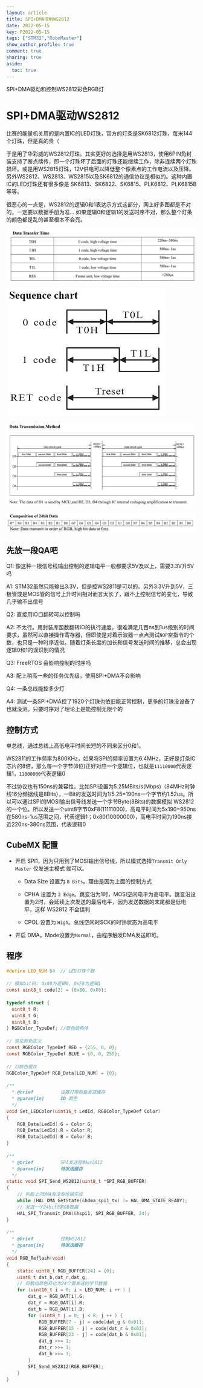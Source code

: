 ```yaml
---
layout: article
title: SPI+DMA控制WS2812
date: 2022-05-15
key: P2022-05-15
tags: ["STM32","RoboMaster"]
show_author_profile: true
comment: true
sharing: true
aside:
  toc: true
---
```


SPI+DMA驱动和控制WS2812彩色RGB灯

<!--more-->

# SPI+DMA驱动WS2812

比赛的能量机关用的是内置IC的LED灯珠，官方的灯条是SK6812灯珠，每米144个灯珠，但是真的贵（

于是用了华彩威的WS2812灯珠。其实更好的选择是用WS2813，使用6PIN角封装支持了断点续传，即一个灯珠坏了后面的灯珠还能继续工作，除非连续两个灯珠损坏。或是用WS2815灯珠，12V供电可以降低整个像素点的工作电流以及压降。另外WS2812、WS2813、WS2815以及SK6812的通信协议是相似的。这种内置IC的LED灯珠还有很多像是 SK6813、SK6822、SK6815、PLK6812、PLK6815B 等等。

很恶心的一点是，WS2812的逻辑0和1表达示方式这部分，网上好多图都是不对的，一定要以数据手册为准... 如果逻辑0和逻辑1的发送时序不对，那么整个灯条的颜色都是乱的甚至根本不会亮。

![ws28121](https://raw.githubusercontent.com/ittuann/ittuann.github.io/main/_posts/_img/2022-5-15-ws28121.png)

![ws28122](https://raw.githubusercontent.com/ittuann/ittuann.github.io/main/_posts/_img/2022-5-15-ws28122.png)

![ws28123](https://raw.githubusercontent.com/ittuann/ittuann.github.io/main/_posts/_img/2022-5-15-ws28123.png)

![ws28123](https://raw.githubusercontent.com/ittuann/ittuann.github.io/main/_posts/_img/2022-5-15-ws28124.png)

## 先放一段QA吧

Q1: 像这种一根信号线输出控制的逻辑电平一般都要求5V及以上，需要3.3V升5V吗

A1: STM32虽然只能输出3.3V，但是控WS2811是可以的。另外3.3V升到5V，三极管或是MOS管的信号上升时间相对而言太长了，跟不上控制信号的变化，导致几乎输不出信号

Q2: 直接用IO口翻转可以控制吗

A2: 不太行。用封装库函数翻转IO的执行速度，很难满足几百ns到1us级别的时间要求，虽然可以直接操作寄存器，但即使是对着示波器一点点测试`NOP`空指令的个数，也只是一种时序近似。随着灯条长度的加长和信号发送时间的推移，总会出现逻辑0和1的误识别的情况

Q3: FreeRTOS 会影响控制的时序吗

A3: 配上稍高一些的任务优先级，使用SPI+DMA不会影响

Q4: 一条总线能控多少灯

A4: 测试一条SPI+DMA控了1920个灯珠也依旧能正常控制，更多的灯珠没设备了也就没测。只要时序对了理论上是能控制无限个的

## 控制方式

单总线，通过总线上高低电平时间长短的不同来区分0和1。

WS2811的工作频率为800KHz，如果将SPI的频率设置为6.4MHz，正好是灯条IC芯片的8倍，那么每一个字节(8位)正好对应一个逻辑位，也就是`11110000`代表逻辑1，`11000000`代表逻辑0

不过协议也有150ns的兼容性。比如SPI设置为5.25MBits/s(Mbps)（84MHz时钟线16分频据线是8Bits），一Bit的发送时间为1/5.25=190ns一个字节约1.52us。所以可以通过SPI的MOSI输出信号线发送一个字节Byte(8Bits)的数据模拟 WS2812的一个位。所以发送一个uint8字节0xF8(11111000)，高电平时间为5x190=950ns在580ns-1us范围之间，代表逻辑1；0x80(10000000)，高电平时间为190ns接近220ns-380ns范围，代表逻辑0

## CubeMX 配置

- 开启 SPI1，因为只用到了MOSI输出信号线，所以模式选择`Transmit Only Master`  仅发送主模式 就可以。

  - Data Size 设置为 `8 Bits`。理由是因为上面的控制方式
  - CPHA 设置为 `2 Edge`。跳变沿为1时，MOSI空闲电平为高电平。跳变沿设置为2时，会延续上次发送的最后电平，因为发送数据的末尾都是低电平，这样 WS2812 不会误判

  - CPOL 设置为 `High`。总线空闲时SCK的时钟状态为高电平

- 开启 DMA。Mode设置为`Normal`，由程序触发DMA发送即可。

## 程序

```c
#define LED_NUM 64	// LED灯珠个数

// 模拟bit码: 0x80为逻辑0, 0xF8为逻辑1
const uint8_t code[2] = {0x80, 0xF8};

typedef struct {
  uint8_t R;
  uint8_t G;
  uint8_t B;
} RGBColor_TypeDef;	//颜色结构体

// 常见颜色定义
const RGBColor_TypeDef RED = {255, 0, 0};
const RGBColor_TypeDef BLUE = {0, 0, 255};

// 灯颜色缓存
RGBColor_TypeDef RGB_Data[LED_NUM] = {0};

/**
  * @brief			设置灯带颜色发送缓存
  * @param[in]		ID 颜色
  */
void Set_LEDColor(uint16_t LedId, RGBColor_TypeDef Color)
{
    RGB_Data[LedId].G = Color.G;
    RGB_Data[LedId].R = Color.R;
    RGB_Data[LedId].B = Color.B;
}

/**
  * @brief			SPI发送控制ws2812
  * @param[in]		待发送缓存
  */
static void SPI_Send_WS2812(uint8_t *SPI_RGB_BUFFER)
{
    // 判断上次DMA有没有传输完成
    while (HAL_DMA_GetState(&hdma_spi1_tx) != HAL_DMA_STATE_READY);
    // 发送一个24bit的RGB数据
    HAL_SPI_Transmit_DMA(&hspi1, SPI_RGB_BUFFER, 24);
}

/**
  * @brief			控制WS2812
  * @param[in]		待发送缓存
  */
void RGB_Reflash(void)
{
	static uint8_t RGB_BUFFER[24] = {0};
	uint8_t dat_b,dat_r,dat_g;
	// 将数组颜色转化为24个要发送的字节数据
    for (uint16_t i = 0; i < LED_NUM; i ++ ) {
        dat_g = RGB_DAT[i].G;
        dat_r = RGB_DAT[i].R;
        dat_b = RGB_DAT[i].B;
        for (uint8_t j = 0; j < 8; j ++ ) {
            RGB_BUFFER[7 - j] = code[dat_g & 0x01];
            RGB_BUFFER[15 - j] = code[dat_r & 0x01];
            RGB_BUFFER[23 - j] = code[dat_b & 0x01];
            dat_g >>= 1;
            dat_r >>= 1;
            dat_b >>= 1;
        }
        SPI_Send_WS2812(RGB_BUFFER);
	}
}
```

